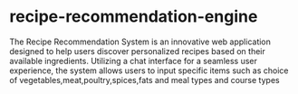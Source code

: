# recipe-recommendation-engine
The Recipe Recommendation System is an innovative web application designed to help users discover personalized recipes based on their available ingredients. Utilizing a chat interface for a seamless user experience, the system allows users to input specific items such as choice of vegetables,meat,poultry,spices,fats and meal types and course types
